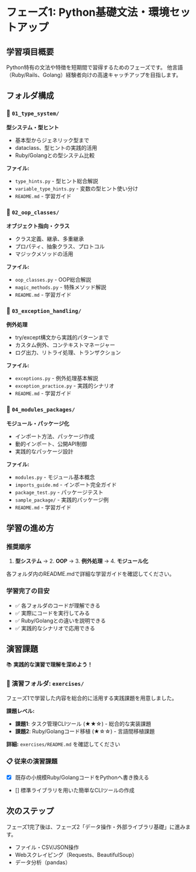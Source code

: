 # フェーズ1: Python基礎文法・環境セットアップ

## 学習項目概要
Python特有の文法や特徴を短期間で習得するためのフェーズです。
他言語（Ruby/Rails、Golang）経験者向けの高速キャッチアップを目指します。

## フォルダ構成

### 📁 `01_type_system/`
**型システム・型ヒント**
- 基本型からジェネリック型まで
- dataclass、型ヒントの実践的活用
- Ruby/Golangとの型システム比較

**ファイル:**
- `type_hints.py` - 型ヒント総合解説
- `variable_type_hints.py` - 変数の型ヒント使い分け
- `README.md` - 学習ガイド

### 📁 `02_oop_classes/`
**オブジェクト指向・クラス**
- クラス定義、継承、多重継承
- プロパティ、抽象クラス、プロトコル
- マジックメソッドの活用

**ファイル:**
- `oop_classes.py` - OOP総合解説
- `magic_methods.py` - 特殊メソッド解説
- `README.md` - 学習ガイド

### 📁 `03_exception_handling/`
**例外処理**
- try/except構文から実践的パターンまで
- カスタム例外、コンテキストマネージャー
- ログ出力、リトライ処理、トランザクション

**ファイル:**
- `exceptions.py` - 例外処理基本解説
- `exception_practice.py` - 実践的シナリオ
- `README.md` - 学習ガイド

### 📁 `04_modules_packages/`
**モジュール・パッケージ化**
- インポート方法、パッケージ作成
- 動的インポート、公開API制御
- 実践的なパッケージ設計

**ファイル:**
- `modules.py` - モジュール基本概念
- `imports_guide.md` - インポート完全ガイド
- `package_test.py` - パッケージテスト
- `sample_package/` - 実践的パッケージ例
- `README.md` - 学習ガイド

## 学習の進め方

### 推奨順序
1. **型システム** → 2. **OOP** → 3. **例外処理** → 4. **モジュール化**

各フォルダ内のREADME.mdで詳細な学習ガイドを確認してください。

### 学習完了の目安
- ✅ 各フォルダのコードが理解できる
- ✅ 実際にコードを実行してみる
- ✅ Ruby/Golangとの違いを説明できる
- ✅ 実践的なシナリオで応用できる

## 演習課題
📚 **実践的な演習で理解を深めよう！**

### 🎯 演習フォルダ: `exercises/`
フェーズ1で学習した内容を総合的に活用する実践課題を用意しました。

**課題レベル:**
- **課題1**: タスク管理CLIツール (★★☆) - 総合的な実装課題  
- **課題2**: Ruby/Golangコード移植 (★☆☆) - 言語間移植課題

**詳細:** `exercises/README.md` を確認してください

### 📋 従来の演習課題
- [x] 既存の小規模Ruby/GolangコードをPythonへ書き換える
- [] 標準ライブラリを用いた簡単なCLIツールの作成

## 次のステップ
フェーズ1完了後は、フェーズ2「データ操作・外部ライブラリ基礎」に進みます。
- ファイル・CSV/JSON操作
- Webスクレイピング（Requests、BeautifulSoup）
- データ分析（pandas）
